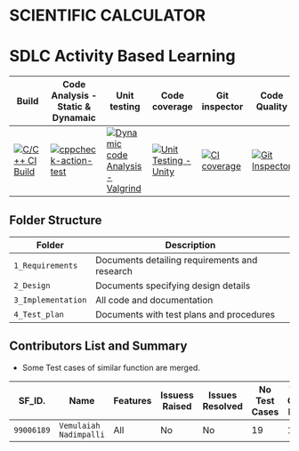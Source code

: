 # SCIENTIFIC CALCULATOR 
# SDLC Activity Based Learning

| Build | Code Analysis - Static & Dynamaic                                                    | Unit testing |Code coverage |Git inspector | Code Quality|
|-------------|--------------------------------------------------------------|------------|-------------|----------------|----------------------------------------|
[![C/C++ CI Build](https://github.com/vemu12/stepin-Scientific-Calculator/actions/workflows/main.yml/badge.svg)](https://github.com/vemu12/stepin-Scientific-Calculator/actions/workflows/main.yml)|[![cppcheck-action-test](https://github.com/vemu12/stepin-Scientific-Calculator/actions/workflows/cppcheck.yml/badge.svg)](https://github.com/vemu12/stepin-Scientific-Calculator/actions/workflows/cppcheck.yml)|[![Dynamic code Analysis - Valgrind](https://github.com/vemu12/stepin-Scientific-Calculator/actions/workflows/valgrind.yml/badge.svg)](https://github.com/vemu12/stepin-Scientific-Calculator/actions/workflows/valgrind.yml)|[![Unit Testing - Unity](https://github.com/vemu12/stepin-Scientific-Calculator/actions/workflows/unity.yml/badge.svg)](https://github.com/vemu12/stepin-Scientific-Calculator/actions/workflows/unity.yml)|[![CI coverage](https://github.com/vemu12/stepin-Scientific-Calculator/actions/workflows/CI-Coverage.yml/badge.svg)](https://github.com/vemu12/stepin-Scientific-Calculator/actions/workflows/CI-Coverage.yml)|[![Git Inspector](https://github.com/vemu12/stepin-Scientific-Calculator/actions/workflows/gitinspector.yml/badge.svg)](https://github.com/vemu12/stepin-Scientific-Calculator/actions/workflows/gitinspector.yml)|


## Folder Structure

Folder             | Description
-------------------| -----------------------------------------
`1_Requirements`   | Documents detailing requirements and research
`2_Design`         | Documents specifying design details
`3_Implementation` | All code and documentation
`4_Test_plan`      | Documents with test plans and procedures

## Contributors List and Summary

 - Some Test cases of similar function are merged.

SF_ID. |  Name   |    Features    | Issuess Raised |Issues Resolved|No Test Cases|Test Case Pass
-------|---------|----------------|----------------|---------------|-------------|--------------
`99006189` | ` Vemulaiah Nadimpalli `  | All |  No     |  No   | 19  |19     |
 
